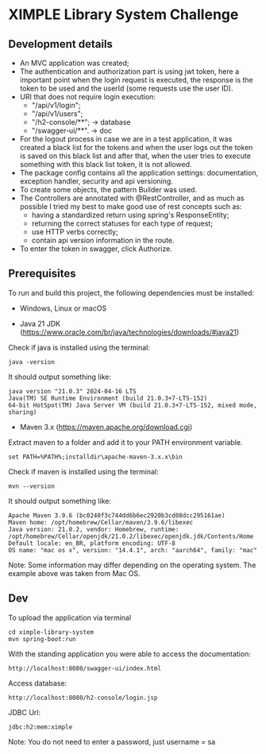 # XIMPLE Library System Challenge

## Development details
- An MVC application was created;
- The authentication and authorization part is using jwt token, here a
  important point when the login request is executed, the response is the token to be used
  and the userId (some requests use the user ID).
- URI that does not require login execution:
    - "/api/v1/login";
    - "/api/v1/users";
    - "/h2-console/**"; -> database
    - "/swagger-ui/**". -> doc
- For the logout process in case we are in a test application, it was created
  a black list for the tokens and when the user logs out the token is saved on this black list
  and after that, when the user tries to execute something with this black list token, it is not allowed.
- The package config contains all the application settings: documentation, exception handler, security and api versioning.
- To create some objects, the pattern Builder was used.
- The Controllers are annotated with @RestController, and as much as possible I tried my best to make good use of rest concepts such as:
    - having a standardized return using spring's ResponseEntity;
    - returning the correct statuses for each type of request;
    - use HTTP verbs correctly;
    - contain api version information in the route.
- To enter the token in swagger, click Authorize.


## Prerequisites
To run and build this project, the following dependencies must be installed:

* Windows, Linux or macOS

* Java 21 JDK (https://www.oracle.com/br/java/technologies/downloads/#java21)

Check if java is installed using the terminal:

```java -version```

It should output something like:

```
java version "21.0.3" 2024-04-16 LTS
Java(TM) SE Runtime Environment (build 21.0.3+7-LTS-152)
64-bit HotSpot(TM) Java Server VM (build 21.0.3+7-LTS-152, mixed mode, sharing)
```

* Maven 3.x (https://maven.apache.org/download.cgi)

Extract maven to a folder and add it to your PATH environment variable.

```set PATH=%PATH%;installdir\apache-maven-3.x.x\bin```

Check if maven is installed using the terminal:

```mvn --version```

It should output something like:


```
Apache Maven 3.9.6 (bc0240f3c744dd6b6ec2920b3cd08dcc295161ae)
Maven home: /opt/homebrew/Cellar/maven/3.9.6/libexec
Java version: 21.0.2, vendor: Homebrew, runtime: /opt/homebrew/Cellar/openjdk/21.0.2/libexec/openjdk.jdk/Contents/Home
Default locale: en_BR, platform encoding: UTF-8
OS name: "mac os x", version: "14.4.1", arch: "aarch64", family: "mac"
```
Note: Some information may differ depending on the operating system.
The example above was taken from Mac OS.

## Dev

To upload the application via terminal

```
cd ximple-library-system
mvn spring-boot:run
```

With the standing application you were able to access the documentation:

```http://localhost:8080/swagger-ui/index.html```

Access database:

```http://localhost:8080/h2-console/login.jsp```

JDBC Url:

```jdbc:h2:mem:ximple```

Note: You do not need to enter a password, just username = sa
